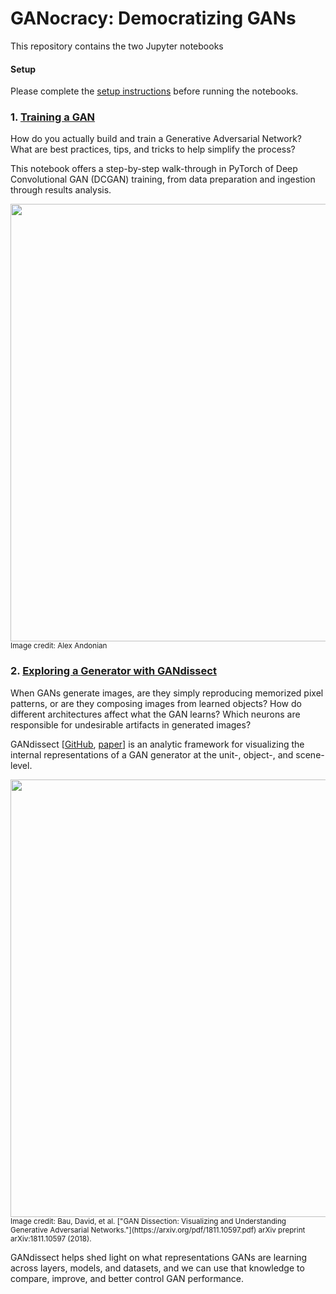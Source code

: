 # GANocracy: Democratizing GANs



This repository contains the two Jupyter notebooks

#### Setup
Please complete the [setup instructions](http://ganocracy.csail.mit.edu/tutorial/setup.html) before running the notebooks.

### 1. [Training a GAN](gan_training)

How do you actually build and train a Generative Adversarial Network? What are best practices, tips, and tricks to help simplify the process? 

This notebook offers a step-by-step walk-through in PyTorch of Deep Convolutional GAN (DCGAN) training, from data preparation and ingestion through results analysis.

<img src="gan_training/assets/dcgan_progress.gif" width="700" height="700">
<sup>Image credit: Alex Andonian</sup>

### 2. [Exploring a Generator with GANdissect](gandissect)

When GANs generate images, are they simply reproducing memorized pixel patterns, or are they composing images from learned objects? How do different architectures affect what the GAN learns? Which neurons are responsible for undesirable artifacts in generated images?

GANdissect [[GitHub](https://github.com/CSAILVision/gandissect), [paper](https://arxiv.org/pdf/1811.10597.pdf)] is an analytic framework for visualizing the internal representations of a GAN generator at the unit-, object-, and scene-level.

<img src="gandissect/assets/GANdissect.jpg" width="700" height="700">
<sup>Image credit: Bau, David, et al. ["GAN Dissection: Visualizing and Understanding Generative Adversarial Networks."](https://arxiv.org/pdf/1811.10597.pdf) arXiv preprint arXiv:1811.10597 (2018).</sup>

GANdissect helps shed light on what representations GANs are learning across layers, models, and datasets, and we can use that knowledge to compare, improve, and better control GAN performance.

